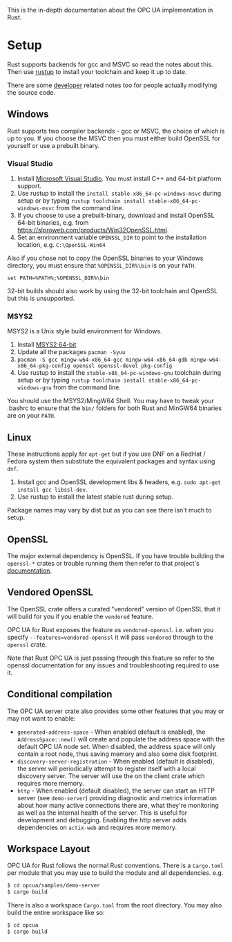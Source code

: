 This is the in-depth documentation about the OPC UA implementation in Rust.

# Setup

Rust supports backends for gcc and MSVC so read the notes about this. Then use [rustup](https://rustup.rs/) to install your toolchain and keep it up to date.

There are some [developer](./developer.md) related notes too for people actually modifying the source code.

## Windows

Rust supports two compiler backends - gcc or MSVC, the choice of which is up to you. If you choose the MSVC 
then you must either build OpenSSL for yourself or use a prebuilt binary.

### Visual Studio

1. Install [Microsoft Visual Studio](https://visualstudio.microsoft.com/). You must install C++ and 64-bit platform support.
2. Use rustup to install the `install stable-x86_64-pc-windows-msvc` during setup or by typing `rustup toolchain install stable-x86_64-pc-windows-msvc` from the command line.
3. If you choose to use a prebuilt-binary, download and install OpenSSL 64-bit binaries, e.g. from https://slproweb.com/products/Win32OpenSSL.html.
4. Set an environment variable `OPENSSL_DIR` to point to the installation location, e.g. `C:\OpenSSL-Win64`

Also if you chose not to copy the OpenSSL binaries to your Windows directory, you must ensure that `%OPENSSL_DIR%\bin` is on your `PATH`.

```
set PATH=%PATH%;%OPENSSL_DIR%\bin
```

32-bit builds should also work by using the 32-bit toolchain and OpenSSL but this is unsupported.

### MSYS2

MSYS2 is a Unix style build environment for Windows.

1. Install [MSYS2 64-bit](http://www.msys2.org/)
2. Update all the packages `pacman -Syuu`
3. `pacman -S gcc mingw-w64-x86_64-gcc mingw-w64-x86_64-gdb mingw-w64-x86_64-pkg-config openssl openssl-devel pkg-config`
4. Use rustup to install the `stable-x86_64-pc-windows-gnu` toolchain during setup or by typing `rustup toolchain install stable-x86_64-pc-windows-gnu` from the command line.

You should use the MSYS2/MingW64 Shell. You may have to tweak your .bashrc to ensure that the `bin/` folders for both Rust and 
MinGW64 binaries are on your `PATH`. 

## Linux

These instructions apply for `apt-get` but if you use DNF on a RedHat / Fedora system then substitute the equivalent packages and syntax using `dnf`. 

1. Install gcc and OpenSSL development libs & headers, e.g. `sudo apt-get install gcc libssl-dev`.
2. Use rustup to install the latest stable rust during setup.

Package names may vary by dist but as you can see there isn't much to setup.

## OpenSSL 

The major external dependency is OpenSSL. If you have trouble building the `openssl-*` crates or trouble running
them then refer to that project's [documentation](https://docs.rs/openssl/0.10.26/openssl/). 

## Vendored OpenSSL

The OpenSSL crate offers a curated "vendored" version of OpenSSL that it will build for you if you enable the `vendored`
feature.

OPC UA for Rust exposes the feature as `vendored-openssl`. i.e. when you specify `--features=vendored-openssl` it
will pass `vendored` through to the `openssl` crate.

Note that Rust OPC UA is just passing through this feature so refer to the openssl documentation for any issues and
troubleshooting required to use it.

## Conditional compilation

The OPC UA server crate also provides some other features that you may or may not want to enable:

* `generated-address-space` - When enabled (default is enabled), the `AddressSpace::new()` will 
   create and populate the address space with the default OPC UA node set. When disabled, the address space 
   will only contain a root node, thus saving memory and also some disk footprint.
* `discovery-server-registration` - When enabled (default is disabled), the server will periodically attempt to 
   register itself with a local discovery server. The server will use the on the client crate which requires more memory.
* `http` - When enabled (default disabled), the server can start an HTTP server (see `demo-server`) providing
   diagnostic and metrics information about how many active connections there are, what they're monitoring as 
   well as the internal health of the server. This is useful for development and debugging. Enabling the http
   server adds dependencies on `actix-web` and requires more memory. 

## Workspace Layout

OPC UA for Rust follows the normal Rust conventions. There is a `Cargo.toml` per module that you may use to build the module and all dependencies. e.g.

```bash
$ cd opcua/samples/demo-server
$ cargo build
```

There is also a workspace `Cargo.toml` from the root directory. You may also build the entire workspace like so:

```bash
$ cd opcua
$ cargo build
```
